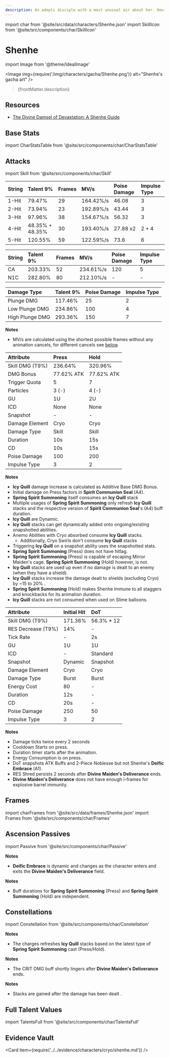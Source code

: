 ```yaml
---
description: An adepti disciple with a most unusual air about her. Having spent much time cultivating in isolation in Liyue's mountains, she has become every bit as cool and distant as the adepti themselves.
---
```


import char from '@site/src/data/characters/Shenhe.json'
import SkillIcon from '@site/src/components/char/SkillIcon'

# Shenhe

import Image from '@theme/IdealImage'

<Image img={require('/img/characters/gacha/Shenhe.png')} alt="Shenhe's gacha art" />
<blockquote>{frontMatter.description}</blockquote>

## Resources

* [The Divine Damsel of Devastation: A Shenhe Guide](https://keqingmains.com/shenhe/)

## Base Stats

import CharStatsTable from '@site/src/components/char/CharStatsTable'

<CharStatsTable char={char} />

## Attacks

import Skill from '@site/src/components/char/Skill'

<Tabs queryString="ability">
<TabItem value='na' label='Normal Attacks'>
<SkillIcon char={char} skill='na' />
<div class='talent-columns'>
<Skill char={char} skill='na' sectionFilter='Normal Attack' />

| String   | Talent 9%       | Frames   | MV/s      | Poise Damage | Impulse Type |
| :------- | :-------------- | :------- | :-------- | :----------- | :----------- |
| 1-Hit    | 79.47%          | 29       | 164.42%/s | 46.08        | 3            |
| 2-Hit    | 73.94%          | 23       | 192.89%/s | 43.44        | 3            |
| 3-Hit    | 97.96%          | 38       | 154.67%/s | 56.32        | 3            |
| 4-Hit    | 48.35% + 48.35% | 30       | 193.40%/s | 27.88 x2     | 2 + 4        |
| 5-Hit    | 120.55%         | 59       | 122.59%/s | 73.6         | 6            |

</div>
<div class='talent-columns'>
<Skill char={char} skill='na' sectionFilter='Charged Attack' />

| String | Talent 9% | Frames  | MV/s      | Poise Damage | Impulse Type |
| :----- | :-------- | :------ | :-------- | :----------- | :----------- |
| CA     | 203.33%   | 52      | 234.61%/s | 120          | 5            |
| N1C    | 282.80%   | 80      | 212.10%/s | -            | -            |

</div>
<div class='talent-columns'>
<Skill char={char} skill='na' sectionFilter='Plunging Attack' />

| Damage Type     | Talent 9% | Poise Damage | Impulse Type |
| :-------------- | :-------- | :----------- | :----------- |
| Plunge DMG      | 117.46%   | 25           | 2            |
| Low Plunge DMG  | 234.86%   | 100          | 4            |
| High Plunge DMG | 293.36%   | 150          | 7            |

</div>

**Notes**

* MV/s are calculated using the shortest possible frames without any animation cancels, for different cancels see [below](#frames).

</TabItem>

<TabItem value='e' label='Skill'>
<SkillIcon char={char} skill='e' />
<div class='talent-columns'>
<Skill char={char} skill='e' />

| Attribute         | Press      | Hold       |
| :---------------- | :--------- | :--------- |
| Skill DMG \(T9%\) | 236.64%    | 320.96%    |
| DMG Bonus         | 77.62% ATK | 77.62% ATK |
| Trigger Quota     | 5          | 7          |
| Particles         | 3 \(-\)    | 4 \(-\)    |
| GU                | 1U         | 2U         |
| ICD               | None       | None       |
| Snapshot          | -          | -          |
| Damage Element    | Cryo       | Cryo       |
| Damage Type       | Skill      | Skill      |
| Duration          | 10s        | 15s        |
| CD                | 10s        | 15s        |
| Poise Damage      | 100        | 200        |
| Impulse Type      | 3          | 2          |

</div>

**Notes**

* **Icy Quill** damage increase is calculated as Additive Base DMG Bonus.
* Initial damage on Press factors in **Spirit Communion Seal** \(A4\).
* **Spring Spirit Summoning** itself consumes an **Icy Quill** stack
* Multiple usages of **Spring Spirit Summoning** only refresh **Icy Quill** stacks and the respective version of **Spirit Communion Seal**'s \(A4\) buff duration.
* **Icy Quill** are Dynamic.
* **Icy Quill** stacks can get dynamically added onto ongoing/existing snapshotted abilities.
* Anemo Abilities with Cryo absorbed consume **Icy Quill** stacks.
  * Additionally, Cryo Swirls don't consume **Icy Quill** stacks
* Triggering **Icy Quill** on a snapshot ability uses the snapshotted stats.
* **Spring Spirit Summoning** \(Press\) does not have hitlag.
* **Spring Spirit Summoning** \(Press\) is capable of escaping Mirror Maiden's cage. **Spring Spirit Summoning** \(Hold\) however, is not.
* **Icy Quill** stacks are used up even if no damage is dealt to an enemy (when they have a shield).
* **Icy Quill** stacks increase the damage dealt to shields \(excluding Cryo\) by ~15 to 20% .
* **Spring Spirit Summoning** \(Hold\) makes Shenhe immune to all staggers and knockbacks for its animation duration.
* **Icy Quill** stacks are not consumed when used on Slime balloons.

</TabItem>

<TabItem value='q' label='Burst'>
<SkillIcon char={char} skill='q' />
<div class='talent-columns'>
<Skill char={char} skill='q'/>

| Attribute            | Initial Hit | DoT         |
| :------------------- | :---------- | :---------- |
| Skill DMG \(T9%\)    | 171.36%     | 56.3% \* 12 |
| RES Decrease \(T9%\) | 14%         | -           |
| Tick Rate            | -           | 2s          |
| GU                   | 1U          | 1U          |
| ICD                  | -           | Standard    |
| Snapshot             | Dynamic     | Snapshot    |
| Damage Element       | Cryo        | Cryo        |
| Damage Type          | Burst       | Burst       |
| Energy Cost          | 80          | -           |
| Duration             | 12s         | -           |
| CD                   | 20s         | -           |
| Poise Damage         | 250         | 50          |
| Impulse Type         | 3           | 2           |

</div>

**Notes**

* Damage ticks twice every 2 seconds
* Cooldown Starts on press.
* Duration timer starts after the animation.
* Energy Consumption is on press.
* DoT snapshots ATK Buffs and 2-Piece Noblesse but not Shenhe's **Deific Embrace** \(A1\).
* RES Shred persists 2 seconds after **Divine Maiden's Deliverance** ends.
* **Divine Maiden's Deliverance** does not have enough i-frames for explosive barrel immunity.

</TabItem>
</Tabs>

## Frames

import charFrames from '@site/src/data/frames/Shenhe.json'
import Frames from '@site/src/components/char/Frames'

<Frames data={charFrames} />

## Ascension Passives

import Passive from '@site/src/components/char/Passive'

<Tabs queryString="passive">
<TabItem value='passive' label='Passive'>
<Passive char={char} passive={2} />
</TabItem>

<TabItem value='a1' label='Ascension 1'>
<Passive char={char} passive={0} />

**Notes**

* **Deific Embrace** is dynamic and changes as the character enters and exits the **Divine Maiden's Deliverance** field.

</TabItem>

<TabItem value="a4" label="Ascension 4">
<Passive char={char} passive={1} />

**Notes**

* Buff durations for **Spring Spirit Summoning** \(Press\) and **Spring Spirit Summoning** \(Hold\) are independent.

</TabItem>
</Tabs>

## Constellations

import Constellation from '@site/src/components/char/Constellation'

<Tabs queryString="constellation">
<TabItem value='c1' label='C1'>
<Constellation char={char} constellation={1} />

**Notes**

* The charges refreshes **Icy Quill** stacks based on the latest type of **Spring Spirit Summoning** cast \(Press/Hold\).

</TabItem>

<TabItem value='c2' label='C2'>
<Constellation char={char} constellation={2} />

**Notes**

* The CRIT DMG buff shortly lingers after **Divine Maiden's Deliverance** ends.

</TabItem>

<TabItem value='c3' label='C3'>
<Constellation char={char} constellation={3} />
</TabItem>

<TabItem value='c4' label='C4'>
<Constellation char={char} constellation={4} />

**Notes**

* Stacks are gained after the damage has been dealt .

</TabItem>

<TabItem value='c5' label='C5'>
<Constellation char={char} constellation={5} />
</TabItem>

<TabItem value='c6' label='C6'>
<Constellation char={char} constellation={6} />
</TabItem>
</Tabs>

## Full Talent Values

import TalentsFull from '@site/src/components/char/TalentsFull'

<TalentsFull char={char}/>

## Evidence Vault

<Card item={require('../../evidence/characters/cryo/shenhe.md')} />
